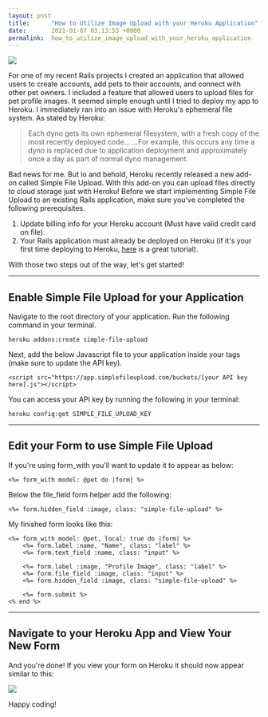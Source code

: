 ```yaml
---
layout: post
title:      "How to Utilize Image Upload with your Heroku Application"
date:       2021-01-07 03:13:53 +0000
permalink:  how_to_utilize_image_upload_with_your_heroku_application
---
```


![](http://)

For one of my recent Rails projects I created an application that allowed users to create accounts, add pets to their accounts, and connect with other pet owners. I included a feature that allowed users to upload files for pet profile images. It seemed simple enough until I tried to deploy my app to Heroku. I immediately ran into an issue with Heroku's ephemeral file system. As stated by Heroku:

> Each dyno gets its own ephemeral filesystem, with a fresh copy of the most recently deployed code…
> …For example, this occurs any time a dyno is replaced due to application deployment and approximately once a day as part of normal dyno management.

Bad news for me. But lo and behold, Heroku recently released a new add-on called Simple File Upload. With this add-on you can upload files directly to cloud storage just with Heroku! Before we start implementing Simple File Upload to an existing Rails application, make sure you've completed the following prerequisites.

1. Update billing info for your Heroku account (Must have valid credit card on file).
2. Your Rails application must already be deployed on Heroku (if it's your first time deploying to Heroku, [here](https://medium.com/@kasiarosenb/deploying-your-rails-app-on-heroku-a2096dc40aac) is a great tutorial).

With those two steps out of the way, let's get started!


---

## Enable Simple File Upload for your Application

Navigate to the root directory of your application. Run the following command in your terminal.

`heroku addons:create simple-file-upload`

Next, add the below Javascript file to your application inside your <head> tags (make sure to update the API key).

```
<script src="https://app.simplefileupload.com/buckets/[your API key here].js"></script>
```
You can access your API key by running the following in your terminal:

```
heroku config:get SIMPLE_FILE_UPLOAD_KEY
```


---

## Edit your Form to use Simple File Upload
If you're using form_with you'll want to update it to appear as below:

```
<%= form_with model: @pet do |form| %>
```

Below the file_field form helper add the following:

```
<%= form.hidden_field :image, class: "simple-file-upload" %>
```

My finished form looks like this:

```
<%= form_with model: @pet, local: true do |form| %>
    <%= form.label :name, "Name", class: "label" %>
    <%= form.text_field :name, class: "input" %>

    <%= form.label :image, "Profile Image", class: "label" %>
    <%= form.file_field :image, class: "input" %>
    <%= form.hidden_field :image, class: "simple-file-upload" %>

    <%= form.submit %>
<% end %>
```

---

## Navigate to your Heroku App and View Your New Form
And you're done! If you view your form on Heroku it should now appear similar to this:

![](https://i.ibb.co/HBBbhqS/1-W-U9-EWAVy2d-ITG0y-IOL2-FQ.png)

Happy coding!

